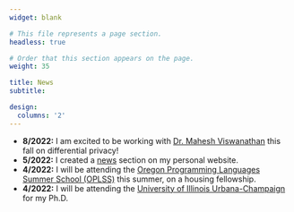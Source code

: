 ```yaml
---
widget: blank

# This file represents a page section.
headless: true

# Order that this section appears on the page.
weight: 35

title: News
subtitle:

design:
  columns: '2'
---
```


- **8/2022:** I am excited to be working with [Dr. Mahesh Viswanathan](http://vmahesh.cs.illinois.edu/) this fall on differential privacy!
- **5/2022:** I created a [news](#news) section on my personal website.  
- **4/2022:** I will be attending the [Oregon Programming Languages Summer School (OPLSS)](https://www.cs.uoregon.edu/research/summerschool) this summer, on a housing fellowship.  
- **4/2022:** I will be attending the [University of Illinois Urbana-Champaign](https://cs.illinois.edu) for my Ph.D.  
